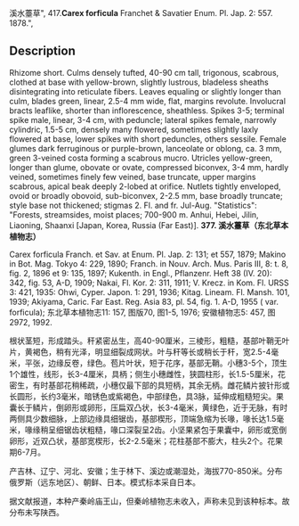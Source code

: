 溪水薹草",
417.**Carex forficula** Franchet & Savatier Enum. Pl. Jap. 2: 557. 1878.",

## Description
Rhizome short. Culms densely tufted, 40-90 cm tall, trigonous, scabrous, clothed at base with yellow-brown, slightly lustrous, bladeless sheaths disintegrating into reticulate fibers. Leaves equaling or slightly longer than culm, blades green, linear, 2.5-4 mm wide, flat, margins revolute. Involucral bracts leaflike, shorter than inflorescence, sheathless. Spikes 3-5; terminal spike male, linear, 3-4 cm, with peduncle; lateral spikes female, narrowly cylindric, 1.5-5 cm, densely many flowered, sometimes slightly laxly flowered at base, lower spikes with short peduncles, others sessile. Female glumes dark ferruginous or purple-brown, lanceolate or oblong, ca. 3 mm, green 3-veined costa forming a scabrous mucro. Utricles yellow-green, longer than glume, obovate or ovate, compressed biconvex, 3-4 mm, hardly veined, sometimes finely few veined, base truncate, upper margins scabrous, apical beak deeply 2-lobed at orifice. Nutlets tightly enveloped, ovoid or broadly obovoid, sub-biconvex, 2-2.5 mm, base broadly truncate; style base not thickened; stigmas 2. Fl. and fr. Jul-Aug.
  "Statistics": "Forests, streamsides, moist places; 700-900 m. Anhui, Hebei, Jilin, Liaoning, Shaanxi [Japan, Korea, Russia (Far East)].
**377. 溪水薹草（东北草本植物志）**

Carex forficula Franch. et Sav. at Enum. Pl. Jap. 2: 131; et 557, 1879; Makino in Bot. Mag. Tokyo 4: 229, 1890; Franch. in Nouv. Arch. Mus. Paris III, 8: t. 8, fig. 2, 1896 et 9: 135, 1897; Kukenth. in Engl., Pflanzenr. Heft 38 (IV. 20): 342, fig. 53, A-D, 1909; Nakai, Fl. Kor. 2: 311, 1911; V. Krecz. in Kom. Fl. URSS 3: 421, 1935: Ohwi, Cyper. Japon. 1: 291, 1936; Kitag. Lineam. Fl. Mansh. 101, 1939; Akiyama, Caric. Far East. Reg. Asia 83, pl. 54, fig. 1. A-D, 1955 ( var. forficula); 东北草本植物志11: 157, 图版70, 图1-5, 1976; 安徽植物志5: 457, 图2972, 1992.

根状茎短，形成踏头。秆紧密丛生，高40-90厘米，三棱形，粗糙，基部叶鞘无叶片，黄褐色，稍有光泽，明显细裂成网状。叶与秆等长或稍长于秆，宽2.5-4毫米，平张，边缘反卷，绿色。苞片叶状，短于花序，基部无鞘。小穗3-5个，顶生1个雄性，线形，长3-4厘米，具柄；侧生小穗雌性，狭圆柱形，长1.5-5厘米，花密生，有时基部花稍稀疏，小穗仅最下部的具短柄，其余无柄。雌花鳞片披针形或长圆形，长约3毫米，暗锈色或紫褐色，中部绿色，具3脉，延伸成粗糙短尖。果囊长于鳞片，倒卵形或卵形，压扁双凸状，长3-4毫米，黄绿色，近于无脉，有时两侧具少数细脉，上部边缘具细锯齿，基部楔形，顶端急缩为长喙，喙长达1.5毫米，喙缘稍呈细锯齿状粗糙，喙口深裂呈2齿。小坚果紧包于果囊中，卵形或宽倒卵形，近双凸状，基部宽楔形，长2-2.5毫米；花柱基部不膨大，柱头2个。花果期6-7月。

产吉林、辽宁、河北、安徽；生于林下、溪边或潮湿处，海拔770-850米。分布俄罗斯（远东地区）、朝鲜、日本。模式标本采自日本。

据文献报道，本种产秦岭庙王山，但秦岭植物志未收入，声称未见到该种标本。故分布未写陕西。

